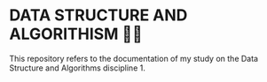 # DATA STRUCTURE AND ALGORITHISM 👨‍💻
<p> This repository refers to the documentation of my study on the Data Structure and Algorithms discipline 1. </p>
